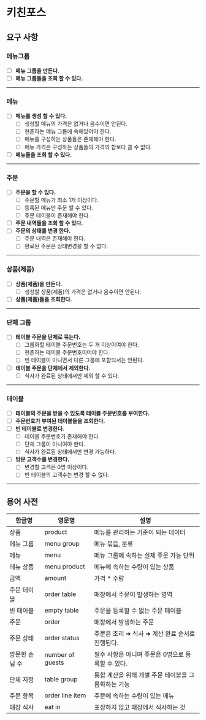 # 키친포스

## 요구 사항
### 메뉴그룹
- [ ]  **메뉴 그룹을 만든다.**
- [ ]  **메뉴 그룹들을 조회 할 수 있다.**
---
### 메뉴
- [ ]  **메뉴를 생성 할 수 있다.**
    - [ ]  생성할 메뉴의 가격은 없거나 음수이면 안된다.
    - [ ]  현존하는 메뉴 그룹에 속해있어야 한다.
    - [ ]  메뉴를 구성하는 상품들은 존재해야 한다.
    - [ ]  메뉴 가격은 구성하는 상품들의 가격의 합보다 클 수 없다.
- [ ]  **메뉴들을 조회 할 수 있다.**
---
### 주문
- [ ]  **주문을 할 수 있다.**
    - [ ]  주문할 메뉴가 최소 1개 이상이다.
    - [ ]  등록된 메뉴만 주문 할 수 있다.
    - [ ]  주문 테이블이 존재해야 한다.
- [ ]  **주문 내역들을 조회 할 수 있다.**
- [ ]  **주문의 상태를 변경 한다.**
    - [ ]  주문 내역은 존재해야 한다.
    - [ ]  완료된 주문은 상태변경을 할 수 없다.
---
### 상품(제품)
- [ ]  **상품(제품)을 만든다.**
    - [ ]  생성할 상품(제품)의 가격은 없거나 음수이면 안된다.
- [ ]  **상품(제품)들을 조회한다.**
---
### 단체 그룹
- [ ]  **테이블 주문을 단체로 묶는다.**
    - [ ]  그룹화할 테이블 주문번호는 두 개 이상이여야 한다.
    - [ ]  현존하는 테이블 주문번호이어야 한다.
    - [ ]  빈 테이블이 아니면서 다른 그룹에 포함되서는 안된다.
- [ ]  **테이블 주문을 단체에서 제외한다.**
    - [ ]  식사가 완료된 상태에서만 제외 할 수 있다.
---
### 테이블
- [ ]  **테이블의 주문을 받을 수 있도록 테이블 주문번호를 부여한다.**
- [ ]  **주문번호가 부여된 테이블들을 조회한다.**
- [ ]  **빈 테이블로 변경한다.**
    - [ ]  테이블 주문번호가 존재해야 한다.
    - [ ]  단체 그룹이 아니여야 한다.
    - [ ]  식사가 완료된 상태에서만 변경 가능하다.
- [ ]  **방문 고객수를 변경한다.**
    - [ ]  변경할 고객은 0명 이상이다.
    - [ ]  빈 테이블의 고객수는 변경 할 수 없다.
---
## 용어 사전
| 한글명 | 영문명 | 설명 |
| --- | --- | --- |
| 상품 | product | 메뉴를 관리하는 기준이 되는 데이터 |
| 메뉴 그룹 | menu group | 메뉴 묶음, 분류 |
| 메뉴 | menu | 메뉴 그룹에 속하는 실제 주문 가능 단위 |
| 메뉴 상품 | menu product | 메뉴에 속하는 수량이 있는 상품 |
| 금액 | amount | 가격 * 수량 |
| 주문 테이블 | order table | 매장에서 주문이 발생하는 영역 |
| 빈 테이블 | empty table | 주문을 등록할 수 없는 주문 테이블 |
| 주문 | order | 매장에서 발생하는 주문 |
| 주문 상태 | order status | 주문은 조리 ➜ 식사 ➜ 계산 완료 순서로 진행된다. |
| 방문한 손님 수 | number of guests | 필수 사항은 아니며 주문은 0명으로 등록할 수 있다. |
| 단체 지정 | table group | 통합 계산을 위해 개별 주문 테이블을 그룹화하는 기능 |
| 주문 항목 | order line item | 주문에 속하는 수량이 있는 메뉴 |
| 매장 식사 | eat in | 포장하지 않고 매장에서 식사하는 것 |
